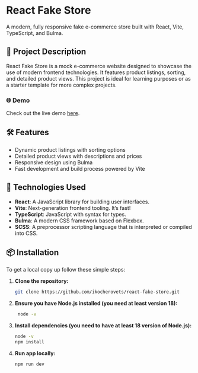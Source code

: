 # React Fake Store

A modern, fully responsive fake e-commerce store built with React, Vite, TypeScript, and Bulma.

## 🚀 Project Description

React Fake Store is a mock e-commerce website designed to showcase the use of modern frontend technologies. It features product listings, sorting, and detailed product views. This project is ideal for learning purposes or as a starter template for more complex projects.

### 🌐 Demo

Check out the live demo [here](https://ikocherovets.github.io/react-fake-store/).

## 🛠️ Features

- Dynamic product listings with sorting options
- Detailed product views with descriptions and prices
- Responsive design using Bulma
- Fast development and build process powered by Vite

## 🧩 Technologies Used

- **React**: A JavaScript library for building user interfaces.
- **Vite**: Next-generation frontend tooling. It’s fast!
- **TypeScript**: JavaScript with syntax for types.
- **Bulma**: A modern CSS framework based on Flexbox.
- **SCSS**: A preprocessor scripting language that is interpreted or compiled into CSS.

## 📦 Installation

To get a local copy up follow these simple steps:

1. **Clone the repository:**

   ```bash
   git clone https://github.com/ikocherovets/react-fake-store.git
   ```

2. **Ensure you have Node.js installed (you need at least version 18):**

   ```bash
    node -v
   ```

3. **Install dependencies (you need to have at least 18 version of Node.js):**

   ```bash
   node -v
   npm install
   ```
   
3. **Run app locally:**

   ```bash
   npm run dev
   ```
   

   
